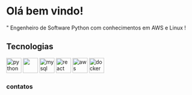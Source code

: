 <div align="left">
  <h1>Olá bem vindo!</h1>
  <p>" Engenheiro de Software Python com conhecimentos em AWS e Linux !</p>
</div>

<div>
    <h2>Tecnologias</h2>
       <img  src="https://cdn.jsdelivr.net/gh/devicons/devicon@latest/icons/python/python-original.svg" title="python" widht="40px" height="40px" />
     <img src="https://cdn.jsdelivr.net/gh/devicons/devicon@latest/icons/react/react-original.svg" titile="react" widht="40px" height="40px" />
     <img  src="https://cdn.jsdelivr.net/gh/devicons/devicon@latest/icons/mysql/mysql-original.svg" title="mysql" widht="40px" height="40px" />
     <img  src="https://cdn.jsdelivr.net/gh/devicons/devicon@latest/icons/linux/linux-original.svg" title="react" widht="40px" height="40px" />
     <img src="https://cdn.jsdelivr.net/gh/devicons/devicon@latest/icons/amazonwebservices/amazonwebservices-plain-wordmark.svg" title="aws" widht="40px" height="40px" />
       <img src="https://cdn.jsdelivr.net/gh/devicons/devicon@latest/icons/docker/docker-plain-wordmark.svg" title="docker" widht="40px" height="40px" />

</div>

<div>
  <h3>contatos</h3>
  
</div>
